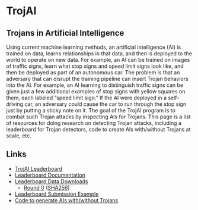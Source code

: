 # TrojAI
## Trojans in Artificial Intelligence

Using current machine learning methods, an artificial intelligence (AI) is trained on data, learns relationships in that data, and then is deployed to the world to operate on new data. For example, an AI can be trained on images of traffic signs, learn what stop signs and speed limit signs look like, and then be deployed as part of an autonomous car. The problem is that an adversary that can disrupt the training pipeline can insert Trojan behaviors into the AI. For example, an AI learning to distinguish traffic signs can be given just a few additional examples of stop signs with yellow squares on them, each labeled “speed limit sign.” If the AI were deployed in a self-driving car, an adversary could cause the car to run through the stop sign just by putting a sticky note on it. The goal of the TrojAI program is to combat such Trojan attacks by inspecting AIs for Trojans. This page is a list of resources for doing research on detecting Trojan attacks, including a leaderboard for Trojan detectors, code to create AIs with/without Trojans at scale, etc.

## Links
- [TrojAI Leaderboard](https://pages.nist.gov/trojai/)
- [Leaderboard Documentation](https://pages.nist.gov/trojai/docs/index.html)
- [Leaderboard Data Downloads](https://pages.nist.gov/trojai/docs/data.html)
   + [Round 0](https://data.nist.gov/od/ds/ark:/88434/mds2-2175/trojai-round0-dataset.tar.gz) ([SHA256](https://data.nist.gov/od/ds/ark:/88434/mds2-2175/trojai-round0-dataset.tar.gz.sha256))
- [Leaderboard Submission Example](https://github.com/usnistgov/trojai-example)
- [Code to generate AIs with/without Trojans](https://github.com/trojai)
<!--- [AI Generation Code Example]()
- [Leaderboard Code]()
- [Test Harness Code]()
--->
